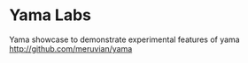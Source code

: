 # Yama Labs
Yama showcase to demonstrate experimental features of yama http://github.com/meruvian/yama
